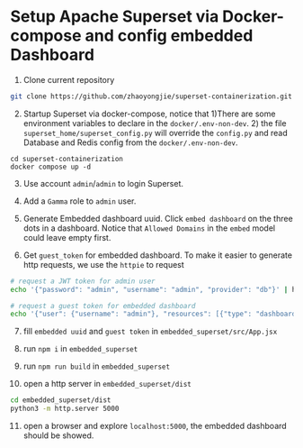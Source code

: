 # Setup Apache Superset via Docker-compose and config embedded Dashboard

1. Clone current repository
```bash
git clone https://github.com/zhaoyongjie/superset-containerization.git
```

2. Startup Superset via docker-compose, notice that 1)There are some environment variables to declare in the `docker/.env-non-dev`. 2) the file `superset_home/superset_config.py` will override the `config.py` and read Database and Redis config from the `docker/.env-non-dev`.

```
cd superset-containerization
docker compose up -d
```

3. Use account `admin`/`admin` to login Superset.

4. Add a `Gamma` role to `admin` user.

5. Generate Embedded dashboard uuid. Click `embed dashboard` on the three dots in a dashboard. Notice that `Allowed Domains` in the `embed` model could leave empty first.

6. Get `guest_token` for embedded dashboard. To make it easier to generate http requests, we use the `httpie` to request

```bash
# request a JWT token for admin user
echo '{"password": "admin", "username": "admin", "provider": "db"}' | http post http://localhost:8088/api/v1/security/login

# request a guest token for embedded dashboard
echo '{"user": {"username": "admin"}, "resources": [{"type": "dashboard", "id": "<fill up a dashboard id>"}], "rls": []}' | http post http://localhost:8088/api/v1/security/guest_token/ -A bearer -a "<fill up JWT token from previous step>"
```

7. fill `embedded uuid` and `guest token` in `embedded_superset/src/App.jsx`

8. run `npm i` in `embedded_superset`

9. run `npm run build` in `embedded_superset`

10. open a http server in `embedded_superset/dist`
```bash
cd embedded_superset/dist
python3 -m http.server 5000
```

11. open a browser and explore `localhost:5000`, the embedded dashboard should be showed.





